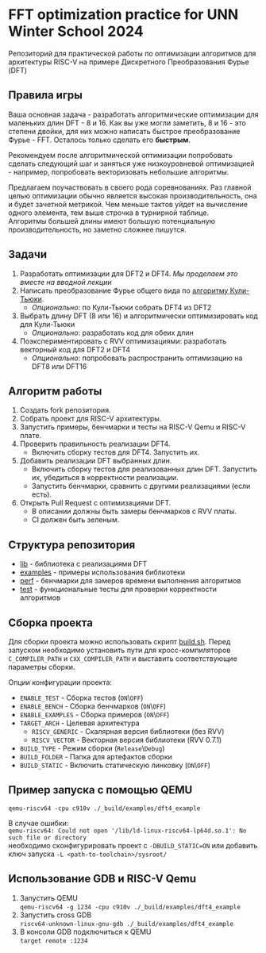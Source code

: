 # FFT optimization practice for UNN Winter School 2024

Репозиторий для практической работы по оптимизации алгоритмов для архитектуры RISC-V на примере Дискретного Преобразования Фурье (DFT)

## Правила игры

Ваша основная задача - разработать алгоритмические оптимизации для маленьких длин DFT - 8 и 16. Как вы уже могли заметить, 8 и 16 - это степени двойки, для них можно написать быстрое преобразование Фурье - FFT. Осталось только сделать его **быстрым**.

Рекомендуем после алгоритмической оптимизации попробовать сделать следующий шаг и заняться уже низкоуровневой оптимизацией - например, попробовать векторизовать небольшие алгоритмы.

Предлагаем поучаствовать в своего рода соревнованиях. Раз главной целью оптимизации обычно является высокая производительность, она и будет зачетной метрикой. Чем меньше тактов уйдет на вычисление одного элемента, тем выше строчка в турнирной таблице.  \
Алгоритмы большей длины имеют большую потенциальную производительность, но заметно сложнее пишутся.

## Задачи

1) Разработать оптимизации для DFT2 и DFT4. _Мы проделаем это вместе на вводной лекции_
2) Написать преобразование Фурье общего вида по [алгоритму Кули-Тьюки](How2CooleyTukey.md).
    * _Опционально_: по Кули-Тьюки собрать DFT4 из DFT2
3) Выбрать длину DFT (8 или 16) и алгоритмически оптимизировать код для Кули-Тьюки
    * _Опционально_: разработать код для обеих длин
4) Поэкспериментировать с RVV оптимизациями: разработать векторный код для DFT2 и DFT4
    * _Опционально_: попробовать распространить оптимизацию на DFT8 или DFT16

## Алгоритм работы

1) Создать fork репозитория.
2) Собрать проект для RISC-V архитектуры.
3) Запустить примеры, бенчмарки и тесты на RISC-V Qemu и RISC-V плате.
4) Проверить правильность реализации DFT4.
    * Включить сборку тестов для DFT4. Запустить их.
5) Добавить реализации DFT выбранных длин.
    * Включить сборку тестов для реализованных длин DFT. Запустить их, убедиться в корректности реализации.
    * Запустить бенчмарки, сравнить с другими реализациями (если есть).
6) Открыть Pull Request c оптимизациями DFT.
    * В описании должны быть замеры бенчмарков с RVV платы.
    * CI должен быть зеленым.

## Структура репозитория

* [lib](lib) - библиотека с реализациями DFT
* [examples](examples) - примеры использования библиотеки
* [perf](perf) - бенчмарки для замеров времени выполнения алгоритмов
* [test](test) - функциональные тесты для проверки корректности алгоритмов

## Сборка проекта

Для сборки проекта можно использовать скрипт [build.sh](build.sh). Перед запуском необходимо установить пути для кросс-компиляторов `C_COMPILER_PATH` и `CXX_COMPILER_PATH` и выставить соответствующие параметры сборки.

Опции конфигурации проекта:
* `ENABLE_TEST` - Сборка тестов (`ON`\\`OFF`)
* `ENABLE_BENCH` -  Сборка бенчмарков (`ON`\\`OFF`)
* `ENABLE_EXAMPLES` - Сборка примеров (`ON`\\`OFF`)
* `TARGET_ARCH` - Целевая архитектура
    * `RISCV_GENERIC` - Скалярная версия библиотеки (без RVV)
    * `RISCV_VECTOR` - Векторная версия библиотеки (RVV 0.7.1)
* `BUILD_TYPE` - Режим сборки (`Release`\\`Debug`)
* `BUILD_FOLDER` - Папка для артефактов сборки
* `BUILD_STATIC` - Включить статическую линковку (`ON`\\`OFF`)

## Пример запуска с помощью QEMU

``
qemu-riscv64 -cpu c910v ./_build/examples/dft4_example
``

В случае ошибки:\
``
qemu-riscv64: Could not open '/lib/ld-linux-riscv64-lp64d.so.1': No such file or directory
``\
необходимо сконфигурировать проект с `-DBUILD_STATIC=ON` или добавить ключ запуска `-L <path-to-toolchain>/sysroot/`

## Использование GDB и RISC-V Qemu

1) Запустить QEMU \
``
qemu-riscv64 -g 1234 -cpu c910v ./_build/examples/dft4_example
``
2) Запустить cross GDB\
``
riscv64-unknown-linux-gnu-gdb ./_build/examples/dft4_example
``
3) В консоли GDB подключиться к QEMU \
``
target remote :1234
``

